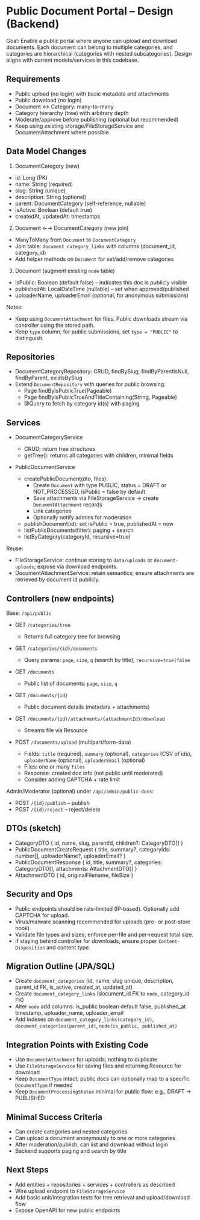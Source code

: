 # Public Document Portal – Design (Backend)

Goal: Enable a public portal where anyone can upload and download documents. Each document can belong to multiple categories, and categories are hierarchical (categories with nested subcategories). Design aligns with current models/services in this codebase.

## Requirements
- Public upload (no login) with basic metadata and attachments
- Public download (no login)
- Document ↔ Category: many-to-many
- Category hierarchy (tree) with arbitrary depth
- Moderate/approve before publishing (optional but recommended)
- Keep using existing storage/FileStorageService and DocumentAttachment where possible

## Data Model Changes

1) DocumentCategory (new)
- id: Long (PK)
- name: String (required)
- slug: String (unique)
- description: String (optional)
- parent: DocumentCategory (self-reference, nullable)
- isActive: Boolean (default true)
- createdAt, updatedAt: timestamps

2) Document ←→ DocumentCategory (new join)
- ManyToMany from `Document` to `DocumentCategory`
- Join table: `document_category_links` with columns (document_id, category_id)
- Add helper methods on `Document` for set/add/remove categories

3) Document (augment existing `node` table)
- isPublic: Boolean (default false) – indicates this doc is publicly visible
- publishedAt: LocalDateTime (nullable) – set when approved/published
- uploaderName, uploaderEmail (optional, for anonymous submissions)

Notes:
- Keep using `DocumentAttachment` for files. Public downloads stream via controller using the stored path.
- Keep `type` column; for public submissions, set `type = "PUBLIC"` to distinguish.

## Repositories
- DocumentCategoryRepository: CRUD, findBySlug, findByParentIsNull, findByParent, existsBySlug
- Extend `DocumentRepository` with queries for public browsing:
  - Page<Document> findByIsPublicTrue(Pageable)
  - Page<Document> findByIsPublicTrueAndTitleContaining(String, Pageable)
  - @Query to fetch by category id(s) with paging

## Services
- DocumentCategoryService
  - CRUD; return tree structures
  - getTree(): returns all categories with children, minimal fields

- PublicDocumentService
  - createPublicDocument(dto, files):
    - Create `Document` with type PUBLIC, status = DRAFT or NOT_PROCESSED, isPublic = false by default
    - Save attachments via FileStorageService → create `DocumentAttachment` records
    - Link categories
    - Optionally notify admins for moderation
  - publishDocument(id): set isPublic = true, publishedAt = now
  - listPublicDocuments(filter): paging + search
  - listByCategory(categoryId, recursive=true)

Reuse:
- FileStorageService: continue storing to `data/uploads` or `document-uploads`; expose via download endpoints.
- DocumentAttachmentService: retain semantics; ensure attachments are retrieved by document id publicly.

## Controllers (new endpoints)

Base: `/api/public`

- GET `/categories/tree`
  - Returns full category tree for browsing

- GET `/categories/{id}/documents`
  - Query params: `page`, `size`, `q` (search by title), `recursive=true|false`

- GET `/documents`
  - Public list of documents: `page`, `size`, `q`

- GET `/documents/{id}`
  - Public document details (metadata + attachments)

- GET `/documents/{id}/attachments/{attachmentId}/download`
  - Streams file via Resource

- POST `/documents/upload` (multipart/form-data)
  - Fields: `title` (required), `summary` (optional), `categories` (CSV of ids), `uploaderName` (optional), `uploaderEmail` (optional)
  - Files: one or many `files`
  - Response: created doc info (not public until moderated)
  - Consider adding CAPTCHA + rate limit

Admin/Moderator (optional) under `/api/admin/public-docs`:
- POST `/{id}/publish` – publish
- POST `/{id}/reject` – reject/delete

## DTOs (sketch)

- CategoryDTO { id, name, slug, parentId, children?: CategoryDTO[] }
- PublicDocumentCreateRequest { title, summary?, categoryIds: number[], uploaderName?, uploaderEmail? }
- PublicDocumentResponse { id, title, summary?, categories: CategoryDTO[], attachments: AttachmentDTO[] }
- AttachmentDTO { id, originalFilename, fileSize }

## Security and Ops
- Public endpoints should be rate-limited (IP-based). Optionally add CAPTCHA for upload.
- Virus/malware scanning recommended for uploads (pre- or post-store hook).
- Validate file types and sizes; enforce per-file and per-request total size.
- If staying behind controller for downloads, ensure proper `Content-Disposition` and content type.

## Migration Outline (JPA/SQL)
- Create `document_categories` (id, name, slug unique, description, parent_id FK, is_active, created_at, updated_at)
- Create `document_category_links` (document_id FK to `node`, category_id FK)
- Alter `node` add columns: is_public boolean default false, published_at timestamp, uploader_name, uploader_email
- Add indexes on `document_category_links(category_id)`, `document_categories(parent_id)`, `node(is_public, published_at)`

## Integration Points with Existing Code
- Use `DocumentAttachment` for uploads; nothing to duplicate
- Use `FileStorageService` for saving files and returning Resource for download
- Keep `DocumentType` intact; public docs can optionally map to a specific `DocumentType` if needed
- Keep `DocumentProcessingStatus` minimal for public flow: e.g., DRAFT → PUBLISHED

## Minimal Success Criteria
- Can create categories and nested categories
- Can upload a document anonymously to one or more categories
- After moderation/publish, can list and download without login
- Backend supports paging and search by title

## Next Steps
- Add entities + repositories + services + controllers as described
- Wire upload endpoint to `FileStorageService`
- Add basic unit/integration tests for tree retrieval and upload/download flow
- Expose OpenAPI for new public endpoints
